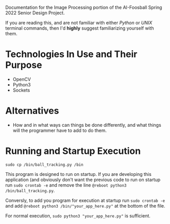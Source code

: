 Documentation for the Image Processing portion of the AI-Foosball Spring 2022 Senior Design Project.

If you are reading this, and are not familiar with either *Python* or *UNIX* terminal commands, then I'd **highly** suggest familiarizing yourself with them.

# Technologies In Use and Their Purpose
- OpenCV
- Python3
- Sockets

# Alternatives
- How and in what ways can things be done differently, and what things will the programmer have to add to do them.

# Running and Startup Execution
`sudo cp /bin/ball_tracking.py /bin`

This program is designed to run on startup. If you are developing this application (and obviously don't want the previous code to run on startup run `sudo crontab -e` and remove the line `@reboot python3 /bin/ball_tracking.py`.

Conversly, to add you program for execution at startup run `sudo crontab -e` and add `@reboot python3 /bin/"your_app_here.py"` at the bottom of the file.

For normal execution, `sudo python3 "your_app_here.py"` is sufficient. 
